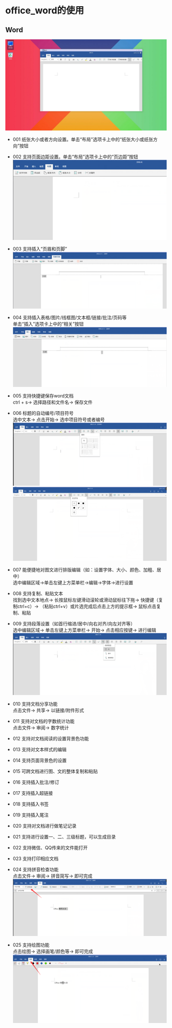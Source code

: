 # office_word的使用

## Word   
![](../pic/soft/word.jpg)
  - 001 纸张大小或者方向设置。单击“布局”选项卡上中的“纸张大小或纸张方向”按钮   

  - 002 支持页面边距设置。单击“布局”选项卡上中的“页边距”按钮   
  ![](../pic/soft/%E9%A1%B5%E9%9D%A2%E5%B8%83%E5%B1%80.png)   

  - 003 支持插入“页眉和页脚”   
  ![](../pic/soft/%E9%A1%B5%E7%9C%89%E5%92%8C%E9%A1%B5%E8%84%9A.png)   

  - 004 支持插入表格/图片/线框图/文本框/链接/批注/页码等   
    单击“插入”选项卡上中的“相关”按钮   
  ![](../pic/soft/%E6%8F%92%E5%85%A5.png)   

  - 005 支持快捷键保存word文档   
    ctrl + s-> 选择路径和文件名-> 保存文件   

  - 006 标题的自动编号/项目符号   
    选中文本-> 点击开始-> 选中项目符号或者编号   
  ![](../pic/soft/%E8%87%AA%E5%8A%A8%E7%BC%96%E5%8F%B7.png)   
  ![](../pic/soft/%E9%A1%B9%E7%9B%AE%E7%AC%A6%E5%8F%B7.png)   


  - 007 能便捷地对图文进行排版编辑（如：设置字体、大小、颜色、加粗、居中）   
    选中编辑区域->单击左键上方菜单栏->编辑->字体->进行设置   

  - 008 支持复制、粘贴文本   
    找到选中文本地点-> 长按鼠标左键滑动滚轮或滑动鼠标往下拖-> 快捷键（复制ctrl+c）-> （粘贴ctrl+v）或片选完成后点击上方的提示框-> 鼠标点击复制、粘贴   

  - 009 支持段落设置（如首行缩进/居中/向右对齐/向左对齐等）   
    选中编辑区域-> 单击左键上方菜单栏-> 开始-> 点击相应按键-> 进行编辑   
  ![](../pic/soft/9%E6%AE%B5%E8%90%BD%E8%AE%BE%E7%BD%AE.png)   

  - 010 支持文档分享功能   
    点击文件-> 共享-> 以链接/附件形式   

  - 011 支持对文档的字数统计功能   
    点击文件-> 审阅-> 数字统计   

  - 012 支持对文档阅读的设置背景色功能   

  - 013 支持对文本样式的编辑   

  - 014 支持页面背景色的设置   

  - 015 可跨文档进行图、文的整体复制和粘贴   

  - 016 支持插入批注/修订   

  - 017 支持插入超链接   

  - 018 支持插入书签   

  - 019 支持插入尾注   

  - 020 支持对文档进行做笔记记录   

  - 021 支持进行设置一、二、三级标题，可以生成目录   

  - 022 支持微信、QQ传来的文件能打开   

  - 023 支持打印相应文档   

  - 024 支持拼音检查功能   
    点击文件-> 审阅-> 拼音简写-> 即可完成   
  ![](../pic/soft/%E6%8B%BC%E9%9F%B3%E7%AE%80%E5%86%99.png)   

  - 025 支持绘图功能   
    点击绘图-> 选择画笔/颜色等-> 即可完成   
  ![](../pic/soft/%E7%BB%98%E5%9B%BE.png)   


